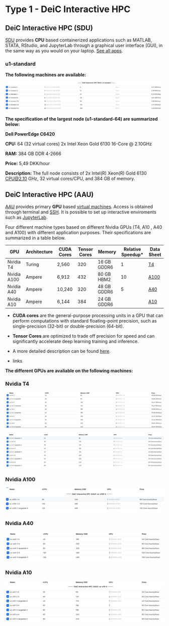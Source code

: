 # Type 1 - DeiC Interactive HPC

## DeiC Interactive HPC (SDU)
[SDU](https://cloud.sdu.dk/app/providers/detailed/ucloud) provides **CPU** based containerized applications such as MATLAB, STATA, RStudio, and JupyterLab through a graphical user interface (GUI), in the same way as you would on your laptop. [See all apps](https://docs.cloud.sdu.dk/Apps/type.html). 

### u1-standard

**The following machines are available:**

![](images/u1-standard.PNG)

**The specification of the largest node (u1-standard-64) are summarized below:**

**Dell PowerEdge C6420**

**CPU:**	64 (32 virtual cores) 2x Intel Xeon Gold 6130 16-Core @ 2.10GHz

**RAM:** 384 GB  DDR 4-2666

**Price:** 5,49 DKK/hour

**Description:** The full node consists of 2x Intel(R) Xeon(R) Gold 6130 CPU@2.10 GHz, 32 virtual cores/CPU, and 384 GB of memory.

## DeiC Interactive HPC (AAU)
[AAU](https://cloud.sdu.dk/app/providers/detailed/aau) provides primary **GPU** based [virtual machines](https://cloud.sdu.dk/app/applications/search?q=Virtual%20Machines). Access is obtained through terminal and [SSH](). It is possible to set up interactive enviroments such as [JupyterLab](https://hpc.ruc.dk/blog/tutorials/setting-up-jupyternotebook-with-gpus-on-aau/).

Four different machine types based on different Nvidia GPUs (T4, A10 , A40 and A100) with different application purposes. Their specifications are summarized in a table below.


| GPU        | Architecture | CUDA Cores | Tensor Cores | Memory          | Relative Speedup* | Data Sheet                                        |
|------------|--------------|------------|--------------|-----------------|-------------------|---------------------------------------------------|
| Nvidia T4  | Turing       | 2,560      | 320          | 16 GB GDDR6     |       1            | [T4](https://www.nvidia.com/content/dam/en-zz/Solutions/Data-Center/tesla-t4/t4-tensor-core-datasheet-951643.pdf)  |
| Nvidia A100| Ampere       | 6,912      | 432          | 80 GB HBM2      |       10            | [A100](https://www.nvidia.com/content/dam/en-zz/Solutions/Data-Center/a100/pdf/Nvidnvidia-a100-datasheet-nvidia-us-2188504-web.pdf)  |
| Nvidia A40 | Ampere       | 10,240     | 320          | 48 GB GDDR6     |        5           | [A40](https://images.nvidia.com/content/Solutions/data-center/a40/nvidia-a40-datasheet.pdf)  |
| Nvidia A10 | Ampere       | 6,144      | 384          | 24 GB GDDR6     |                   | [A10](https://www.nvidia.com/content/dam/en-zz/Solutions/Data-Center/a10/pdf/datasheet-new/nvidia-a10-datasheet.pdf)  |


- **CUDA cores** are the general-purpose processing units in a GPU that can perform computations with standard floating-point precision, such as single-precision (32-bit) or double-precision (64-bit).

- **Tensor Cores** are optimized to trade off precision for speed and can significantly accelerate deep learning training and inference.

- A more detailed description can be found [here](https://medium.com/@primedeviation/cuda-vs-tensor-cores-a-guide-for-ml-workloads-and-model-training-1756bedd5f03).

* links 




**The different GPUs are avaliable on the following machines:**

### Nvidia T4 
![](images/uc-t4.PNG)

![](images/uc-t4h.PNG)

### Nvidia A100 
![](images/uc-a100.PNG)

### Nvidia A40 
![](images/uc-a40.PNG)

### Nvidia A10 
![](images/uc-a10.PNG)
